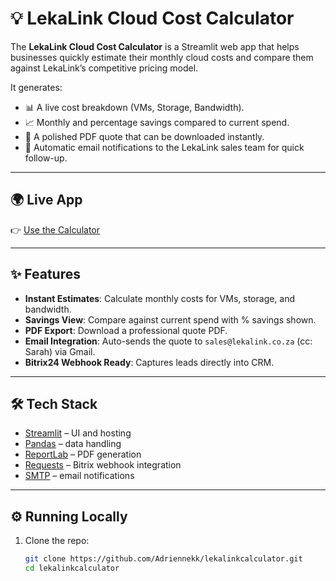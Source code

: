 # 💡 LekaLink Cloud Cost Calculator

The **LekaLink Cloud Cost Calculator** is a Streamlit web app that helps businesses quickly estimate their monthly cloud costs and compare them against LekaLink’s competitive pricing model.  

It generates:
- 📊 A live cost breakdown (VMs, Storage, Bandwidth).  
- 📈 Monthly and percentage savings compared to current spend.  
- 📑 A polished PDF quote that can be downloaded instantly.  
- 📧 Automatic email notifications to the LekaLink sales team for quick follow-up.  

---

## 🌍 Live App
👉 [Use the Calculator](https://lekalinkcalculator.streamlit.app)  

---

## ✨ Features
- **Instant Estimates**: Calculate monthly costs for VMs, storage, and bandwidth.  
- **Savings View**: Compare against current spend with % savings shown.  
- **PDF Export**: Download a professional quote PDF.  
- **Email Integration**: Auto-sends the quote to `sales@lekalink.co.za` (cc: Sarah) via Gmail.  
- **Bitrix24 Webhook Ready**: Captures leads directly into CRM.  

---

## 🛠️ Tech Stack
- [Streamlit](https://streamlit.io) – UI and hosting  
- [Pandas](https://pandas.pydata.org) – data handling  
- [ReportLab](https://www.reportlab.com) – PDF generation  
- [Requests](https://docs.python-requests.org) – Bitrix webhook integration  
- [SMTP](https://docs.python.org/3/library/smtplib.html) – email notifications  

---

## ⚙️ Running Locally

1. Clone the repo:
   ```bash
   git clone https://github.com/Adriennekk/lekalinkcalculator.git
   cd lekalinkcalculator

  
